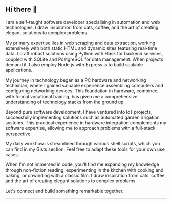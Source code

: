 ## Hi there 👋

<p>I am a self-taught software developer specialising in automation and web technologies. I draw inspiration from cats, coffee, and the art of creating elegant solutions to complex problems.</p>

<p>My primary expertise lies in web scraping and data extraction, working extensively with both static HTML and dynamic sites featuring real-time data. I craft robust solutions using Python with Flask for backend services, coupled with SQLite and PostgreSQL for data management. When projects demand it, I also employ Node.js with Express.js to build scalable applications.</p>

<p>My journey in technology began as a PC hardware and networking technician, where I gained valuable experience assembling computers and configuring networking devices. This foundation in hardware, combined with formal vocational training, has given me a comprehensive understanding of technology stacks from the ground up.</p>


<p>Beyond pure software development, I have ventured into IoT projects, successfully implementing solutions such as automated garden irrigation systems. This practical experience in hardware integration complements my software expertise, allowing me to approach problems with a full-stack perspective.</p>


<p>My daily workflow is streamlined through various shell scripts, which you can find in my Gists section. Feel free to adapt these tools for your own use cases.</p>


<p>When I'm not immersed in code, you'll find me expanding my knowledge through non-fiction reading, experimenting in the kitchen with cooking and baking, or unwinding with a classic film. I draw inspiration from cats, coffee, and the art of creating elegant solutions to complex problems.</p>

<p>Let's connect and build something remarkable together.</p>

<hr>
